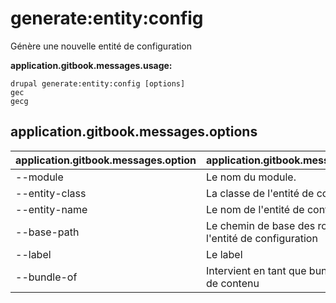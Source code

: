 # generate:entity:config
Génère une nouvelle entité de configuration

**application.gitbook.messages.usage:**
```
drupal generate:entity:config [options]
gec
gecg
```

## application.gitbook.messages.options
application.gitbook.messages.option | application.gitbook.messages.details
-------|-------------
--module | Le nom du module.
--entity-class | La classe de l'entité de configuration
--entity-name | Le nom de l'entité de configuration
--base-path | Le chemin de base des routes de l'entité de configuration
--label | Le label
--bundle-of | Intervient en tant que bundle d'entités de contenu
